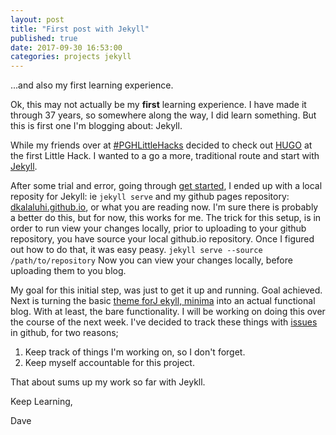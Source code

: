 ```yaml
---
layout: post
title: "First post with Jekyll"
published: true
date: 2017-09-30 16:53:00
categories: projects jekyll
---
```

...and also my first learning experience.

Ok, this may not actually be my **first** learning experience. I have made it through 37 years, so somewhere along the way, I did learn something. But this is first one I'm blogging about: Jekyll.

While my friends over at [#PGHLittleHacks](https://twitter.com/hashtag/PGHlittlehack?src=hash) decided to check out [HUGO](https://gohugo.io) at the first Little Hack. I wanted to a go a more, traditional route and start with [Jekyll](https://jekyllrb.org).

After some trial and error, going through [get started](https://help.github.com/articles/setting-up-your-github-pages-site-locally-with-jekyll/), I ended up with a local reposity for Jekyll: ie `jekyll serve` and my github pages repository: [dkalaluhi.github.io](https://dkalaluhi.github.io), or what you are reading now. I'm sure there is probably a better do this, but for now, this works for me. The trick for this setup, is in order to run view your changes locally, prior to uploading to your github repository, you have source your local github.io repository. Once I figured out how to do that, it was easy peasy. `jekyll serve --source /path/to/repository` Now you can view your changes locally, before uploading them to you blog.

My goal for this initial step, was just to get it up and running. Goal achieved. Next is turning the basic [theme forJ ekyll, minima](https://github.com/jekyll/minima) into an actual functional blog. With at least, the bare functionality. I will be working on doing this over the course of the next week. I've decided to track these things with [issues](https://github.com/dkalaluhi/dkalaluhi.github.io/issues) in github, for two reasons; 
1. Keep track of things I'm working on, so I don't forget.
2. Keep myself accountable for this project.

That about sums up my work so far with Jeykll.

Keep Learning,

Dave